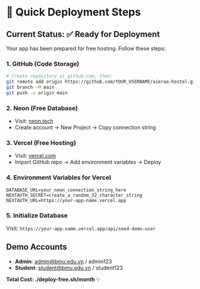 # 🚀 Quick Deployment Steps

## Current Status: ✅ Ready for Deployment

Your app has been prepared for free hosting. Follow these steps:

### 1. GitHub (Code Storage)
```bash
# Create repository at github.com, then:
git remote add origin https://github.com/YOUR_USERNAME/aieraa-hostel.git
git branch -M main
git push -u origin main
```

### 2. Neon (Free Database)
- Visit: [neon.tech](https://neon.tech)
- Create account → New Project → Copy connection string

### 3. Vercel (Free Hosting)
- Visit: [vercel.com](https://vercel.com)
- Import GitHub repo → Add environment variables → Deploy

### 4. Environment Variables for Vercel
```
DATABASE_URL=your_neon_connection_string_here
NEXTAUTH_SECRET=create_a_random_32_character_string
NEXTAUTH_URL=https://your-app-name.vercel.app
```

### 5. Initialize Database
Visit: `https://your-app-name.vercel.app/api/seed-demo-user`

## Demo Accounts
- **Admin**: admin@bmu.edu.vn / admin123
- **Student**: student@bmu.edu.vn / student123

**Total Cost: ./deploy-free.sh/month** ✨
